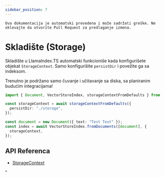 ```yaml
---
sidebar_position: 7
---
```


`Ova dokumentacija je automatski prevedena i može sadržati greške. Ne oklevajte da otvorite Pull Request za predlaganje izmena.`

# Skladište (Storage)

Skladište u LlamaIndex.TS automatski funkcioniše kada konfigurišete objekat `StorageContext`. Samo konfigurišite `persistDir` i povežite ga sa indeksom.

Trenutno je podržano samo čuvanje i učitavanje sa diska, sa planiranim budućim integracijama!

```typescript
import { Document, VectorStoreIndex, storageContextFromDefaults } from "./src";

const storageContext = await storageContextFromDefaults({
  persistDir: "./storage",
});

const document = new Document({ text: "Test Text" });
const index = await VectorStoreIndex.fromDocuments([document], {
  storageContext,
});
```

## API Referenca

- [StorageContext](../../api/interfaces/StorageContext.md)

"
